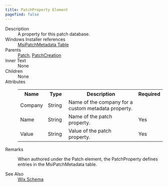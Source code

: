 ```yaml
---
title: PatchProperty Element
pagefind: false
---
```

<dl>
  <dt>Description</dt>
  <dd>A property for this patch database.</dd>
  <dt>Windows Installer references</dt>
  <dd>
    <a href="http://msdn.microsoft.com/library/aa370344.aspx" target="_blank">MsiPatchMetadata Table</a>
  </dd>
  <dt>Parents</dt>
  <dd>
    <a href="../patch/">Patch</a>, <a href="../patchcreation/">PatchCreation</a></dd>
  <dt>Inner Text</dt>
  <dd>None</dd>
  <dt>Children</dt>
  <dd>None</dd>
  <dt>Attributes</dt>
  <dd>
    <table cellspacing="0" cellpadding="0" class="schema">
      <tr>
        <th width="15%">Name</th>
        <th width="15%">Type</th>
        <th width="65%">Description</th>
        <th width="15%">Required</th>
      </tr>
      <tr>
        <td>Company</td>
        <td>String</td>
        <td>Name of the company for a custom metadata property.</td>
        <td>&nbsp;</td>
      </tr>
      <tr>
        <td>Name</td>
        <td>String</td>
        <td>Name of the patch property.</td>
        <td>Yes</td>
      </tr>
      <tr>
        <td>Value</td>
        <td>String</td>
        <td>Value of the patch property.</td>
        <td>Yes</td>
      </tr>
    </table>
  </dd>
  <dt>Remarks</dt>
  <dd><p>When authored under the Patch element, the PatchProperty defines entries in the MsiPatchMetadata table.</p></dd>
  <dt>See Also</dt>
  <dd>
    <a href="../">Wix Schema</a>
  </dd>
</dl>
